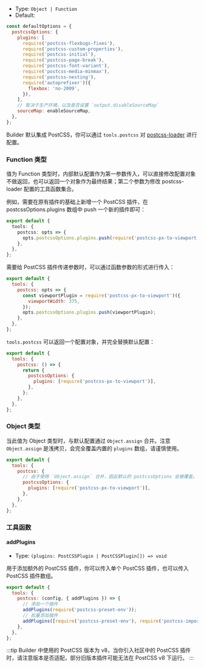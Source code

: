 - Type: `Object | Function`
- Default:

```js
const defaultOptions = {
  postcssOptions: {
    plugins: [
      require('postcss-flexbugs-fixes'),
      require('postcss-custom-properties'),
      require('postcss-initial'),
      require('postcss-page-break'),
      require('postcss-font-variant'),
      require('postcss-media-minmax'),
      require('postcss-nesting'),
      require('autoprefixer')({
        flexbox: 'no-2009',
      }),
    ],
    // 取决于生产环境，以及是否设置 `output.disableSourceMap`
    sourceMap: enableSourceMap,
  },
};
```

Builder 默认集成 PostCSS，你可以通过 `tools.postcss` 对 [postcss-loader](https://github.com/webpack-contrib/postcss-loader) 进行配置。

### Function 类型

值为 Function 类型时，内部默认配置作为第一参数传入，可以直接修改配置对象不做返回，也可以返回一个对象作为最终结果；第二个参数为修改 postcss-loader 配置的工具函数集合。

例如，需要在原有插件的基础上新增一个 PostCSS 插件，在 postcssOptions.plugins 数组中 push 一个新的插件即可：

```ts
export default {
  tools: {
    postcss: opts => {
      opts.postcssOptions.plugins.push(require('postcss-px-to-viewport'));
    },
  },
};
```

需要给 PostCSS 插件传递参数时，可以通过函数参数的形式进行传入：

```js
export default {
  tools: {
    postcss: opts => {
      const viewportPlugin = require('postcss-px-to-viewport')({
        viewportWidth: 375,
      });
      opts.postcssOptions.plugins.push(viewportPlugin);
    },
  },
};
```

`tools.postcss` 可以返回一个配置对象，并完全替换默认配置：

```js
export default {
  tools: {
    postcss: () => {
      return {
        postcssOptions: {
          plugins: [require('postcss-px-to-viewport')],
        },
      };
    },
  },
};
```

### Object 类型

当此值为 Object 类型时，与默认配置通过 `Object.assign` 合并。注意 `Object.assign` 是浅拷贝，会完全覆盖内置的 `plugins` 数组，请谨慎使用。

```js
export default {
  tools: {
    postcss: {
      // 由于使用 `Object.assign` 合并，因此默认的 postcssOptions 会被覆盖。
      postcssOptions: {
        plugins: [require('postcss-px-to-viewport')],
      },
    },
  },
};
```

### 工具函数

#### addPlugins

- Type: `(plugins: PostCSSPlugin | PostCSSPlugin[]) => void`

用于添加额外的 PostCSS 插件，你可以传入单个 PostCSS 插件，也可以传入 PostCSS 插件数组。

```js
export default {
  tools: {
    postcss: (config, { addPlugins }) => {
      // 添加一个插件
      addPlugins(require('postcss-preset-env'));
      // 批量添加插件
      addPlugins([require('postcss-preset-env'), require('postcss-import')]);
    },
  },
};
```

:::tip
Builder 中使用的 PostCSS 版本为 v8，当你引入社区中的 PostCSS 插件时，请注意版本是否适配，部分旧版本插件可能无法在 PostCSS v8 下运行。
:::
